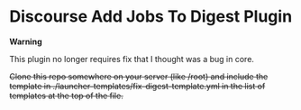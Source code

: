 # **Discourse Add Jobs To Digest** Plugin

**Warning**

This plugin no longer requires fix that I thought was a bug in core.

~~Clone this repo somewhere on your server (like /root) and include the template in ./launcher-templates/fix-digest-template.yml in the list of templates at the top of the file.~~
